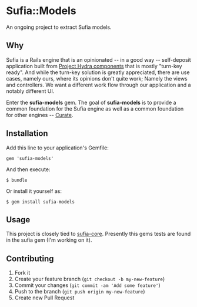 # Sufia::Models

An ongoing project to extract Sufia models.

## Why

Sufia is a Rails engine that is an opinionated -- in a good way -- self-deposit application built from [Project Hydra components](https://github.com/projecthydra) that is mostly "turn-key ready".
And while the turn-key solution is greatly appreciated, there are use cases, namely ours, where its opinions don't quite work;
Namely the views and controllers. We want a different work flow through our application and a notably different UI.

Enter the **sufia-models** gem.
The goal of **sufia-models** is to provide a common foundation for the Sufia engine as well as a common foundation for other engines -- [Curate](https://github.com/ndlib/curate).

## Installation

Add this line to your application's Gemfile:

    gem 'sufia-models'

And then execute:

    $ bundle

Or install it yourself as:

    $ gem install sufia-models

## Usage

This project is closely tied to [sufia-core](https://github.com/projecthydra-labs/sufia-core).
Presently this gems tests are found in the sufia gem (I'm working on it).

## Contributing

1. Fork it
2. Create your feature branch (`git checkout -b my-new-feature`)
3. Commit your changes (`git commit -am 'Add some feature'`)
4. Push to the branch (`git push origin my-new-feature`)
5. Create new Pull Request

